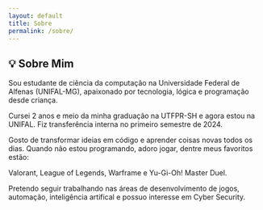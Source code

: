 ```yaml
---
layout: default
title: Sobre
permalink: /sobre/
---
```


<section>
  <h2>💡 Sobre Mim</h2>
  <p>Sou estudante de ciência da computação na Universidade Federal de Alfenas (UNIFAL-MG), apaixonado por tecnologia, lógica e programação desde criança.</p>
  <p>Cursei 2 anos e meio da minha graduação na UTFPR-SH e agora estou na UNIFAL. Fiz transferência interna no primeiro semestre de 2024.</p>
  <p>Gosto de transformar ideias em código e aprender coisas novas todos os dias. Quando não estou programando, adoro jogar, dentre meus favoritos estão:</p>
  <p>Valorant, League of Legends, Warframe e Yu-Gi-Oh! Master Duel.</p>
  <p>Pretendo seguir trabalhando nas áreas de desenvolvimento de jogos, automação, inteligência artifical e possuo interesse em  Cyber Security.</p>
</section>

